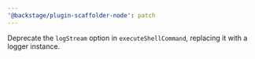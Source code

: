 ```yaml
---
'@backstage/plugin-scaffolder-node': patch
---
```


Deprecate the `logStream` option in `executeShellCommand`, replacing it with a logger instance.

